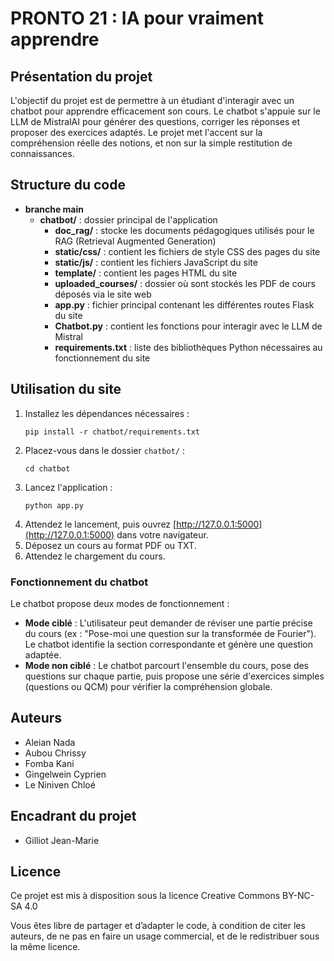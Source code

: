 # PRONTO 21 : IA pour vraiment apprendre

## Présentation du projet

L'objectif du projet est de permettre à un étudiant d'interagir avec un chatbot pour apprendre efficacement son cours. Le chatbot s'appuie sur le LLM de MistralAI pour générer des questions, corriger les réponses et proposer des exercices adaptés. Le projet met l'accent sur la compréhension réelle des notions, et non sur la simple restitution de connaissances.

## Structure du code

- **branche main**
  - **chatbot/** : dossier principal de l'application
    - **doc_rag/** : stocke les documents pédagogiques utilisés pour le RAG (Retrieval Augmented Generation)
    - **static/css/** : contient les fichiers de style CSS des pages du site
    - **static/js/** : contient les fichiers JavaScript du site
    - **template/** : contient les pages HTML du site
    - **uploaded_courses/** : dossier où sont stockés les PDF de cours déposés via le site web
    - **app.py** : fichier principal contenant les différentes routes Flask du site
    - **Chatbot.py** : contient les fonctions pour interagir avec le LLM de Mistral
    - **requirements.txt** : liste des bibliothèques Python nécessaires au fonctionnement du site
  

## Utilisation du site

1. Installez les dépendances nécessaires :
   ```
   pip install -r chatbot/requirements.txt
   ```
2. Placez-vous dans le dossier `chatbot/` :
   ```
   cd chatbot
   ```
3. Lancez l'application :
   ```
   python app.py
   ```
4. Attendez le lancement, puis ouvrez [http://127.0.0.1:5000](http://127.0.0.1:5000) dans votre navigateur.
5. Déposez un cours au format PDF ou TXT.
6. Attendez le chargement du cours.

### Fonctionnement du chatbot

Le chatbot propose deux modes de fonctionnement :
- **Mode ciblé** : L'utilisateur peut demander de réviser une partie précise du cours (ex : "Pose-moi une question sur la transformée de Fourier"). Le chatbot identifie la section correspondante et génère une question adaptée.
- **Mode non ciblé** : Le chatbot parcourt l'ensemble du cours, pose des questions sur chaque partie, puis propose une série d'exercices simples (questions ou QCM) pour vérifier la compréhension globale.

## Auteurs

- Aleian Nada
- Aubou Chrissy
- Fomba Kani
- Gingelwein Cyprien
- Le Niniven Chloé

## Encadrant du projet

- Gilliot Jean-Marie

## Licence

Ce projet est mis à disposition sous la licence Creative Commons BY-NC-SA 4.0

Vous êtes libre de partager et d’adapter le code, à condition de citer les auteurs, de ne pas en faire un usage commercial, et de le redistribuer sous la même licence.

